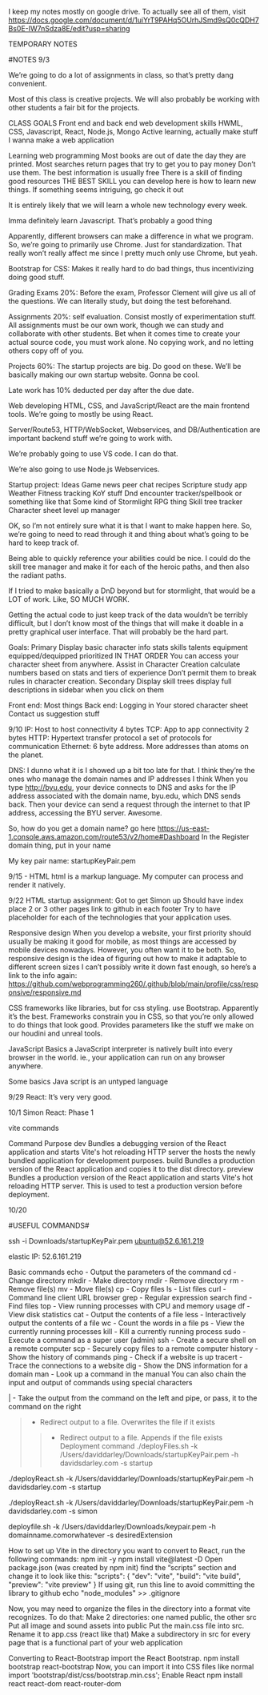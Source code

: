 I keep my notes mostly on google drive. To actually see all of them, visit https://docs.google.com/document/d/1uiYrT9PAHq5OUrhJSmd9sQ0cQDH7Bs0E-IW7nSdza8E/edit?usp=sharing


TEMPORARY NOTES

#NOTES
9/3

We’re going to do a lot of assignments in class, so that’s pretty dang convenient.

Most of this class is creative projects. We will also probably be working with other students a fair bit for the projects. 


CLASS GOALS
Front end and back end web development skills
HWML, CSS, Javascript, React, Node.js, Mongo
Active learning, actually make stuff
I wanna make a web application

Learning web programming
Most books are out of date the day they are printed.
Most searches return pages that try to get you to pay money
Don’t use them. The best information is usually free
There is a skill of finding good resources
THE BEST SKILL you can develop here is how to learn new things.
If something seems intriguing, go check it out

It is entirely likely that we will learn a whole new technology every week. 

Imma definitely learn Javascript. That’s probably a good thing

Apparently, different browsers can make a difference in what we program. So, we’re going to primarily use Chrome. Just for standardization. That really won’t really affect me since I pretty much only use Chrome, but yeah.


Bootstrap for CSS: Makes it really hard to do bad things, thus incentivizing doing good stuff.

Grading
Exams 20%: Before the exam, Professor Clement will give us all of the questions. We can literally study, but doing the test beforehand. 

Assignments 20%: self evaluation. Consist mostly of experimentation stuff. All assignments must be our own work, though we can study and collaborate with other students. Bet when it comes time to create your actual source code, you must work alone. No copying work, and no letting others copy off of you.

Projects 60%: The startup projects are big. Do good on these. We’ll be basically making our own startup website. Gonna be cool.

Late work has 10% deducted per day after the due date.


Web developing
HTML, CSS, and JavaScript/React are the main frontend tools. We’re going to mostly be using React.

Server/Route53, HTTP/WebSocket, Webservices, and DB/Authentication are important backend stuff we’re going to work with. 

We’re probably going to use VS code. I can do that. 

We’re also going to use Node.js Webservices.

Startup project:
Ideas
Game
news
peer chat
recipes
Scripture study app
Weather
Fitness tracking
KoY stuff
Dnd encounter tracker/spellbook or something like that
Some kind of Stormlight RPG thing
Skill tree tracker
Character sheet
level up manager

OK, so I’m not entirely sure what it is that I want to make happen here. So, we’re going to need to read through it and thing about what’s going to be hard to keep track of. 

Being able to quickly reference your abilities could be nice. I could do the skill tree manager and make it for each of the heroic paths, and then also the radiant paths. 

If I tried to make basically a DnD beyond but for stormlight, that would be a LOT of work. Like, SO MUCH WORK.

Getting the actual code to just keep track of the data wouldn’t be terribly difficult, but I don’t know most of the things that will make it doable in a pretty graphical user interface. That will probably be the hard part.

Goals:
Primary
Display basic character info
stats
skills
talents
equipment
equipped/dequipped
prioritized IN THAT ORDER
You can access your character sheet from anywhere. 
Assist in Character Creation
calculate numbers based on stats and tiers of experience
Don’t permit them to break rules in character creation.
Secondary
Display skill trees
display full descriptions in sidebar when you click on them

Front end:
Most things
Back end:
Logging in
Your stored character sheet
Contact us suggestion stuff


9/10
IP: Host to host connectivity   4 bytes
TCP: App to app connectivity	   2 bytes
HTTP: Hypertext transfer protocol   a set of protocols for communication
Ethernet:    6 byte address. More addresses than atoms on the planet. 

DNS: I dunno what it is I showed up a bit too late for that.
I think they’re the ones who manage the domain names and IP addresses I think 
When you type http://byu.edu, your device connects to DNS and asks for the IP address associated with the domain name, byu.edu, which DNS sends back. Then your device can send a request through the internet to that IP address, accessing the BYU server. Awesome.

So, how do you get a domain name?
go here https://us-east-1.console.aws.amazon.com/route53/v2/home#Dashboard
In the Register domain thing, put in your name


My key pair name:
startupKeyPair.pem

9/15 - HTML
html is a markup language. My computer can process and render it natively.

9/22
HTML startup assignment:
Got to get Simon up
Should have
index place
2 or 3 other pages
link to github in each footer
Try to have  placeholder for each of the technologies that your application uses.

Responsive design
When you develop a website, your first priority should usually be making it good for mobile, as most things are accessed by mobile devices nowadays. However, you often want it to be both. So, responsive design is the idea of figuring out how to make it adaptable to different screen sizes
I can’t possibly write it down fast enough, so here’s a link to the info again:
https://github.com/webprogramming260/.github/blob/main/profile/css/responsive/responsive.md

CSS frameworks
like libraries, but for css styling.
use Bootstrap. Apparently it’s the best.
Frameworks constrain you in CSS, so that you’re only allowed to do things that look good.
Provides parameters like the stuff we make on our houdini and unreal tools. 


JavaScript Basics
a JavaScript interpreter is natively built into every browser in the world. ie., your application can run on any browser anywhere. 

Some basics
Java script is an untyped language


9/29
React: It’s very very good.

10/1
Simon React: Phase 1

vite commands

Command
Purpose
dev
Bundles a debugging version of the React application and starts Vite's hot reloading HTTP server the hosts the newly bundled application for development purposes.
build
Bundles a production version of the React application and copies it to the dist directory.
preview
Bundles a production version of the React application and starts Vite's hot reloading HTTP server. This is used to test a production version before deployment.


10/20









#USEFUL COMMANDS#

ssh -i Downloads/startupKeyPair.pem ubuntu@52.6.161.219

elastic IP: 52.6.161.219


Basic commands
echo - Output the parameters of the command
cd - Change directory
mkdir - Make directory
rmdir - Remove directory
rm - Remove file(s)
mv - Move file(s)
cp - Copy files
ls - List files
curl - Command line client URL browser
grep - Regular expression search
find - Find files
top - View running processes with CPU and memory usage
df - View disk statistics
cat - Output the contents of a file
less - Interactively output the contents of a file
wc - Count the words in a file
ps - View the currently running processes
kill - Kill a currently running process
sudo - Execute a command as a super user (admin)
ssh - Create a secure shell on a remote computer
scp - Securely copy files to a remote computer
history - Show the history of commands
ping - Check if a website is up
tracert - Trace the connections to a website
dig - Show the DNS information for a domain
man - Look up a command in the manual
You can also chain the input and output of commands using special characters

| - Take the output from the command on the left and pipe, or pass, it to the command on the right
> - Redirect output to a file. Overwrites the file if it exists
>> - Redirect output to a file. Appends if the file exists
Deployment command
 ./deployFiles.sh -k /Users/daviddarley/Downloads/startupKeyPair.pem -h davidsdarley.com -s startup

./deployReact.sh -k /Users/daviddarley/Downloads/startupKeyPair.pem -h davidsdarley.com -s startup

./deployReact.sh -k /Users/daviddarley/Downloads/startupKeyPair.pem -h davidsdarley.com -s simon


deployfile.sh -k /Users/daviddarley/Downloads/keypair.pem -h domainname.comorwhatever -s desiredExtension

How to set up Vite
in the directory you want to convert to React, run the following commands:
npm init -y
npm install vite@latest -D
Open package.json (was created by npm init) find the “scripts” section and change it to look like this:
"scripts": {
    "dev": "vite",
    "build": "vite build",
    "preview": "vite preview"
  }
If using git, run this line to avoid committing the library to github
echo "node_modules" >> .gitignore 

Now, you may need to organize the files in the directory into a format vite recognizes. To do that:
Make 2 directories: one named public, the other src
Put all image and sound assets into public
Put the main.css file into src. Rename it to app.css (react like that)
Make a subdirectory in src for every page that is a functional part of your web application

Converting to React-Bootstrap
import the React Bootstrap.
npm install bootstrap react-bootstrap 
Now, you can import it into CSS files like normal
import 'bootstrap/dist/css/bootstrap.min.css';
Enable React
npm install react react-dom react-router-dom




